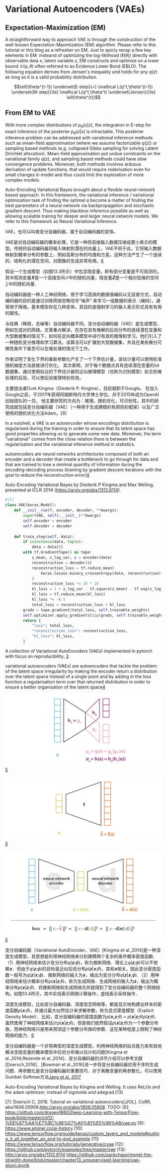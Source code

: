 

<!--
 * @version:
 * @Author:  StevenJokess https://github.com/StevenJokess
 * @Date: 2020-09-24 22:02:12
 * @LastEditors:  StevenJokess https://github.com/StevenJokess
 * @LastEditTime: 2020-12-22 13:32:30
 * @Description:
 * @TODO::
 * @Reference:
-->

# Variational Autoencoders (VAEs)

## Expectation-Maximization (EM)

A straightforward way to approach VAE is through the construction of the well-known Expectation-Maximization (EM) algorithm. Please refer to this tutorial or this blog as a refresher on EM. Just to quicly recap a few key elements in EM: insteand of optimizing the log-liklihood ($\ell(\theta)$) directly with observable data $x$, latent variable $z$, EM constructs and optimize on a lower bound $\mathcal{L}(q,\theta)$ often referred to as Evidence Lower Bond (EBLO). The following equation derives from Jensen's inequality and holds for any $q(z)$ as long as it is a valid probability distribution.


$$\ell(\theta^{t-1}) \underset{E-step}{=} \mathcal L(q^t,\theta^{t-1}) \underset{M-step}{\le} \mathcal L(q^t,\theta^t) \underset{Jensen}{\le} \ell(\theta^{t})$$

## From EM to VAE

With more complex distributions of $p_\theta(x\vert z)$, the integration in E-step for exact inference of the posterier $p_\theta(z\vert x)$ is intractable. This posterier inference problem can be addressed with variational inference methods such as mean-field approximation (where we assume factorizable $q(z)$) or sampling based methods (e.g. collapsed Gibbs sampling for solving Latent Dirichlet allocation). Mean-field approximation put undue constraints on the variational family $q(z)$, and sampling based methods could have slow convergence problems. Moreover, both methods involves arduous derivation of update functions, that would require rederivation even for small changes in model and thus could limit the exploration of more complex models.

Auto-Encoding Variational Bayes brought about a flexible neural-network based approach. In this framework, the variational inference / variational optimization task of finding the optimal $q$ become a matter of finding the best parameters of a neural network via backpropagation and stochastic gradient descent. Thus making blackbox inference possible as well as allowing scalable trainng for deeper and larger neural network models. We refer to this framework as Neural Variational Inference.


VAE，也可以叫做变分自编码器，属于自动编码器的变体。

VAE是对自动编码器的概率处理，它是一种将高维输入数据压缩成更小表示的模型。传统的自动编码器将输入映射到潜在的向量上，VAE不同于此，它将输入数据映射到概率分布的参数上，例如高斯分布的均值和方差。这种方法产生了一个连续的、结构化的潜在空间，对图像的生成非常有用。[6]

假设一个生成模型（如图13.3所示）中包含隐变量，即有部分变量是不可观测的，其中观测变量𝑿是一个高维空间𝒳中的随机向量，隐变量𝒁是一个相对低维的空间𝒵中的随机向量．

自动编码器是一种人工神经网络，用于学习高效的数据值编码以无监督方式。自动编码器的目的是通过训练网络忽略信号“噪声” 来学习一组数据的表示（编码），通常用于降维。基本模型存在几种变体，其目的是强制学习的输入表示形式具有有用的属性。

与经典（稀疏，去噪等）自动编码器不同，变分自动编码器（VAE）是生成模型，例如生成对抗网络。文章重点解决，在存在具有难解的后验分布的连续潜在变量和大型数据集的情况下，如何在定向概率模型中进行有效的推理和学习。他们引入了一种随机变分推理和学习算法，该算法可以扩展到大型数据集，并且在某些微分可微性条件下甚至可以在难处理的情况下工作。

作者证明了变化下界的重新参数化产生了一个下界估计量，该估计量可以使用标准随机梯度方法直接进行优化。 其次表明，对于每个数据点具有连续潜在变量的iid数据集，通过使用拟议的下界估计器将近似推理模型（也称为识别模型）拟合到难处理的后验，可以使后验推理特别有效。

主要提出者Durk Kingma（Diederik P. Kingma），目前就职于Google。 在加入Google之前，于2017年获得阿姆斯特丹大学博士学位，并于2015年成为OpenAI创始团队的一员。 他主要研究的方向为：推理，随机优化，可识别性。其中的研究成就包括变分自编码器（VAE）（一种用于生成建模的有原则的框架）以及广泛使用的随机优化方法Adam。[9]


In a nutshell, a VAE is an autoencoder whose encodings distribution is regularised during the training in order to ensure that its latent space has good properties allowing us to generate some new data. Moreover, the term “variational” comes from the close relation there is between the regularisation and the variational inference method in statistics.

autoencoders are neural networks architectures composed of both an encoder and a decoder that create a bottleneck to go through for data and that are trained to lose a minimal quantity of information during the encoding-decoding process (training by gradient descent iterations with the goal to reduce the reconstruction error)[4]

Auto-Encoding Variational Bayes by Diederik P Kingma and Max Welling, presented at ICLR 2014 (https://arxiv.org/abs/1312.6114).

```python
#[5]
class VAE(keras.Model):
    def __init__(self, encoder, decoder, **kwargs):
        super(VAE, self).__init__(**kwargs)
        self.encoder = encoder
        self.decoder = decoder

    def train_step(self, data):
        if isinstance(data, tuple):
            data = data[0]
        with tf.GradientTape() as tape:
            z_mean, z_log_var, z = encoder(data)
            reconstruction = decoder(z)
            reconstruction_loss = tf.reduce_mean(
                keras.losses.binary_crossentropy(data, reconstruction)
            )
            reconstruction_loss *= 28 * 28
            kl_loss = 1 + z_log_var - tf.square(z_mean) - tf.exp(z_log_var)
            kl_loss = tf.reduce_mean(kl_loss)
            kl_loss *= -0.5
            total_loss = reconstruction_loss + kl_loss
        grads = tape.gradient(total_loss, self.trainable_weights)
        self.optimizer.apply_gradients(zip(grads, self.trainable_weights))
        return {
            "loss": total_loss,
            "reconstruction_loss": reconstruction_loss,
            "kl_loss": kl_loss,
        }
```

A collection of Variational AutoEncoders (VAEs) implemented in pytorch with focus on reproducibility. [3]

variational autoencoders (VAEs) are autoencoders that tackle the problem of the latent space irregularity by making the encoder return a distribution over the latent space instead of a single point and by adding in the loss function a regularisation term over that returned distribution in order to ensure a better organisation of the latent space[4]


![VAE_Encoder](img\VAE_Encoder.png)[5]

![VAE_Decoder](img\VAE_Decoder.png)[5]

![VAE](img\autoencoder_loss.png)[5]

变分自编码器（Variational AutoEncoder，VAE）[Kingma et al.,2014]是一种深度生成模型，其思想是利用神经网络来分别建模两个复杂的条件概率密度函数．（1）用神经网络来估计变分分布𝑞(𝒛;𝜙)，称为推断网络．理论上𝑞(𝒛;𝜙)可以不依赖𝒙．但由于𝑞(𝒛;𝜙)的目标是近似后验分布𝑝(𝒛|𝒙;𝜃)，其和𝒙相关，因此变分密度函数一般写为𝑞(𝒛|𝒙;𝜙)．推断网络的输入为𝒙，输出为变分分布𝑞(𝒛|𝒙;𝜙)．（2）用神经网络来估计概率分布𝑝(𝒙|𝒛;𝜃)，称为生成网络．生成网络的输入为𝒛，输出为概率分布𝑝(𝒙|𝒛;𝜃)．将推断网络和生成网络合并就得到了变分自编码器的整个网络结构，如图13.4所示，其中实线表示网络计算操作，虚线表示采样操作．



深度生成模型，比如变分自编码器、深度信念网络等，都是显示地构建出样本的密度函数𝑝(𝒙;𝜃)，并通过最大似然估计来求解参数，称为显式密度模型（Explicit Density Model）．比如，变分自编码器的密度函数为𝑝(𝒙,𝒛;𝜃) = 𝑝(𝒙|𝒛;𝜃)𝑝(𝒛;𝜃)．虽然使用了神经网络来估计𝑝(𝒙|𝒛;𝜃)，但是我们依然假设𝑝(𝒙|𝒛;𝜃)为一个参数分布族，而神经网络只是用来预测这个参数分布族的参数．这在某种程度上限制了神经网络的能力．[6]

变分自编码器是一个非常典型的深度生成模型，利用神经网络的拟合能力来有效地解决含隐变量的概率模型中后验分布难以估计的问题[Kingma et al.,2014;Rezende et al.,2014]．变分自编码器的详尽介绍可以参考文献[Doersch,2016]．[Bowman et al.,2016]进一步将变分自编码器应用于序列生成问题．再参数化是变分自编码器的重要技巧．对于离散变量的再参数化，可以使用Gumbel-Softmax方法[Jang et al.,2017][6]

Auto-Encoding Variational Bayes by Kingma and Welling. It uses ReLUs and the adam optimizer, instead of sigmoids and adagrad.[13]

[1]: https://learning.oreilly.com/library/view/hands-on-artificial-intelligence/9781788836067/de965259-e07e-461a-8d0f-717745273397.xhtml
[2]: https://learning.oreilly.com/library/view/advanced-deep-learning/9781788629416/ch08.html
[3]: https://github.com/AntixK/PyTorch-VAE
[4]: https://towardsdatascience.com/understanding-variational-autoencoders-vaes-f70510919f73
[5]: https://keras.io/examples/generative/vae/
[6]: https://nndl.github.io/
[7]: Doersch C, 2016. Tutorial on variational autoencoders[J/OL]. CoRR, abs/1606.05908.http://arxiv.org/abs/1606.05908.
TODO:
[8]: https://github.com/dragen1860/Deep-Learning-with-TensorFlow-book/blob/master/ch12-%E8%87%AA%E7%BC%96%E7%A0%81%E5%99%A8/vae.py
[9]: https://www.aminer.cn/ai-history
[10]: https://www.tensorflow.org/guide/keras/custom_layers_and_models#putting_it_all_together_an_end-to-end_example
[11]: https://www.tensorflow.org/tutorials/generative/cvae
[12]: https://github.com/pytorch/examples/tree/master/vae
[13]: http://arxiv.org/abs/1312.6114
https://github.com/zackchase/mxnet-the-straight-dope/blob/master/chapter13_unsupervised-learning/vae-gluon.ipynb
